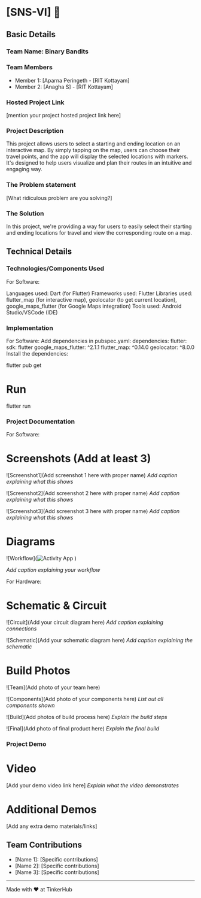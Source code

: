 # [SNS-VI] 🎯


## Basic Details
### Team Name: Binary Bandits


### Team Members
- Member 1: [Aparna Peringeth - [RIT Kottayam]
- Member 2: [Anagha S] - [RIT Kottayam]


### Hosted Project Link
[mention your project hosted project link here]

### Project Description
This project allows users to select a starting and ending location on an interactive map. By simply tapping on the map, users can choose their travel points, and the app will display the selected locations with markers. It's designed to help users visualize and plan their routes in an intuitive and engaging way.


### The Problem statement
[What ridiculous problem are you solving?]

### The Solution
In this project, we're providing a way for users to easily select their starting and ending locations for travel and view the corresponding route on a map.

## Technical Details
### Technologies/Components Used
For Software:

Languages used: Dart (for Flutter)
Frameworks used: Flutter
Libraries used: flutter_map (for interactive map), geolocator (to get current location), google_maps_flutter (for Google Maps integration)
Tools used: Android Studio/VSCode (IDE)


### Implementation
For Software:
Add dependencies in pubspec.yaml:
dependencies:
  flutter:
    sdk: flutter
  google_maps_flutter: ^2.1.1
  flutter_map: ^0.14.0
  geolocator: ^8.0.0
Install the dependencies:

flutter pub get
# Run
flutter run


### Project Documentation
For Software:

# Screenshots (Add at least 3)
![Screenshot1](Add screenshot 1 here with proper name)
*Add caption explaining what this shows*

![Screenshot2](Add screenshot 2 here with proper name)
*Add caption explaining what this shows*

![Screenshot3](Add screenshot 3 here with proper name)
*Add caption explaining what this shows*

# Diagrams
![Workflow](![Activity App](https://github.com/user-attachments/assets/5cab3020-9379-40fb-9899-41a094fcd9d8)
)

*Add caption explaining your workflow*

For Hardware:

# Schematic & Circuit
![Circuit](Add your circuit diagram here)
*Add caption explaining connections*

![Schematic](Add your schematic diagram here)
*Add caption explaining the schematic*

# Build Photos
![Team](Add photo of your team here)


![Components](Add photo of your components here)
*List out all components shown*

![Build](Add photos of build process here)
*Explain the build steps*

![Final](Add photo of final product here)
*Explain the final build*

### Project Demo
# Video
[Add your demo video link here]
*Explain what the video demonstrates*

# Additional Demos
[Add any extra demo materials/links]

## Team Contributions
- [Name 1]: [Specific contributions]
- [Name 2]: [Specific contributions]
- [Name 3]: [Specific contributions]

---
Made with ❤️ at TinkerHub
